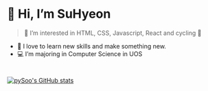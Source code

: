 # 👋 Hi, I’m SuHyeon

> 👀 I’m interested in HTML, CSS, Javascript, React and cycling 🚴

- 💞 I love to learn new skills and make something new.
- 💻 I’m majoring in Computer Science in UOS

#

[![pySoo's GitHub stats](https://github-readme-stats.vercel.app/api?username=pySoo&hide=stars,issues)](https://github.com/anuraghazra/github-readme-stats)

<!---
pySoo/pySoo is a ✨ special ✨ repository because its `README.md` (this file) appears on your GitHub profile.
You can click the Preview link to take a look at your changes.
--->
